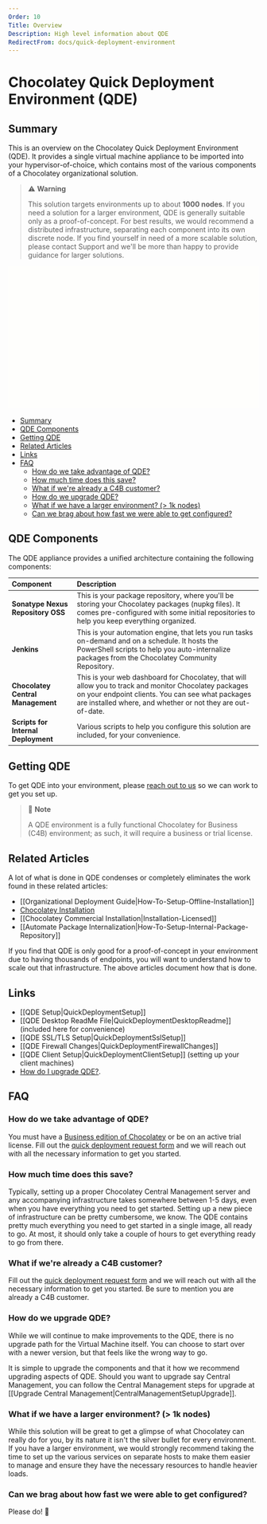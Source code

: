 ```yaml
---
Order: 10
Title: Overview
Description: High level information about QDE
RedirectFrom: docs/quick-deployment-environment
---
```


# Chocolatey Quick Deployment Environment (QDE)

## Summary

This is an overview on the Chocolatey Quick Deployment Environment (QDE).
It provides a single virtual machine appliance to be imported into your hypervisor-of-choice, which contains most of the various components of a Chocolatey organizational solution.

> :warning: **Warning**
>
> This solution targets environments up to about **1000 nodes**.
> If you need a solution for a larger environment, QDE is generally suitable only as a proof-of-concept.
> For best results, we would recommend a distributed infrastructure, separating each component into its own discrete node.
> If you find yourself in need of a more scalable solution, please contact Support and we'll be more than happy to provide guidance for larger solutions.

![QDE Architecture](/assets/images/quickdeploy/QDE-architecture.gif)

<!-- TOC depthFrom:2 -->

- [Summary](#summary)
- [QDE Components](#qde-components)
- [Getting QDE](#getting-qde)
- [Related Articles](#related-articles)
- [Links](#links)
- [FAQ](#faq)
  - [How do we take advantage of QDE?](#how-do-we-take-advantage-of-qde)
  - [How much time does this save?](#how-much-time-does-this-save)
  - [What if we're already a C4B customer?](#what-if-were-already-a-c4b-customer)
  - [How do we upgrade QDE?](#how-do-we-upgrade-qde)
  - [What if we have a larger environment? (> 1k nodes)](#what-if-we-have-a-larger-environment--1k-nodes)
  - [Can we brag about how fast we were able to get configured?](#can-we-brag-about-how-fast-we-were-able-to-get-configured)

<!-- /TOC -->

## QDE Components

The QDE appliance provides a unified architecture containing the following components:

| Component                           | Description                                                                                                                                                                                                               |
| :---------------------------------- | :------------------------------------------------------------------------------------------------------------------------------------------------------------------------------------------------------------------------ |
| **Sonatype Nexus Repository OSS**   | This is your package repository, where you'll be storing your Chocolatey packages (nupkg files). It comes pre-configured with some initial repositories to help you keep everything organized.                            |
| **Jenkins**                         | This is your automation engine, that lets you run tasks on-demand and on a schedule. It hosts the PowerShell scripts to help you auto-internalize packages from the Chocolatey Community Repository.                      |
| **Chocolatey Central Management**   | This is your web dashboard for Chocolatey, that will allow you to track and monitor Chocolatey packages on your endpoint clients. You can see what packages are installed where, and whether or not they are out-of-date. |
| **Scripts for Internal Deployment** | Various scripts to help you configure this solution are included, for your convenience.                                                                                                                                   |

## Getting QDE

To get QDE into your environment, please [reach out to us](https://chocolatey.org/contact/quick-deployment) so we can work to get you set up.

> :memo: **Note**
>
> A QDE environment is a fully functional Chocolatey for Business (C4B) environment; as such, it will require a business or trial license.

## Related Articles

A lot of what is done in QDE condenses or completely eliminates the work found in these related articles:

* [[Organizational Deployment Guide|How-To-Setup-Offline-Installation]]
* [Chocolatey Installation](https://chocolatey.org/install#organization)
* [[Chocolatey Commercial Installation|Installation-Licensed]]
* [[Automate Package Internalization|How-To-Setup-Internal-Package-Repository]]

If you find that QDE is only good for a proof-of-concept in your environment due to having thousands of endpoints, you will want to understand how to scale out that infrastructure.
The above articles document how that is done.

## Links

* [[QDE Setup|QuickDeploymentSetup]]
* [[QDE Desktop ReadMe File|QuickDeploymentDesktopReadme]] (included here for convenience)
* [[QDE SSL/TLS Setup|QuickDeploymentSslSetup]]
* [[QDE Firewall Changes|QuickDeploymentFirewallChanges]]
* [[QDE Client Setup|QuickDeploymentClientSetup]] (setting up your client machines)
* [How do I upgrade QDE?](#how-do-i-upgrade-qde).

## FAQ

### How do we take advantage of QDE?

You must have a [Business edition of Chocolatey](https://chocolatey.org/compare) or be on an active trial license. Fill out the [quick deployment request form](https://chocolatey.org/contact/quick-deployment) and we will reach out with all the necessary information to get you started.

### How much time does this save?

Typically, setting up a proper Chocolatey Central Management server and any accompanying infrastructure takes somewhere between 1-5 days, even when you have everything you need to get started. Setting up a new piece of infrastructure can be pretty cumbersome, we know. The QDE contains pretty much everything you need to get started in a single image, all ready to go. At most, it should only take a couple of hours to get everything ready to go from there.

### What if we're already a C4B customer?

Fill out the [quick deployment request form](https://chocolatey.org/contact/quick-deployment) and we will reach out with all the necessary information to get you started. Be sure to mention you are already a C4B customer.

### How do we upgrade QDE?

While we will continue to make improvements to the QDE, there is no upgrade path for the Virtual Machine itself.
You can choose to start over with a newer version, but that feels like the wrong way to go.

It is simple to upgrade the components and that it how we recommend upgrading aspects of QDE.
Should you want to upgrade say Central Management, you can follow the Central Management steps for upgrade at [[Upgrade Central Management|CentralManagementSetupUpgrade]].

### What if we have a larger environment? (> 1k nodes)

While this solution will be great to get a glimpse of what Chocolatey can really do for you, by its nature it isn't the silver bullet for every environment.
If you have a larger environment, we would strongly recommend taking the time to set up the various services on separate hosts to make them easier to manage and ensure they have the necessary resources to handle heavier loads.

### Can we brag about how fast we were able to get configured?

Please do! :slightly_smiling_face:
